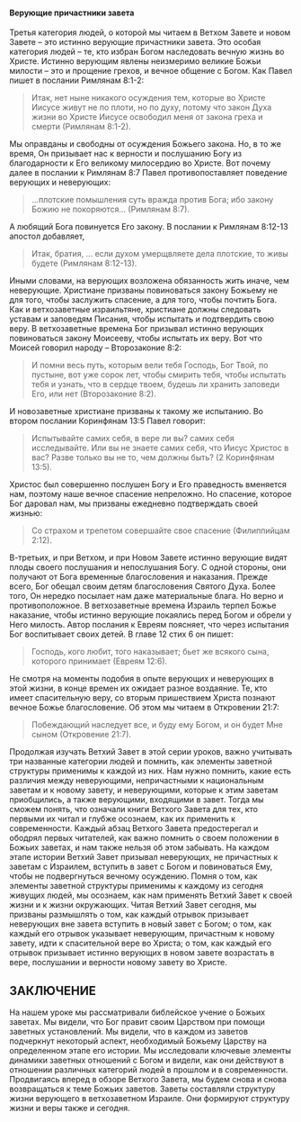 #### Верующие причастники завета
Третья категория людей, о которой мы читаем в Ветхом Завете и новом Завете – это истинно верующие причастники завета. Это особая категория людей – те, кто избран Богом наследовать вечную жизнь во Христе.Истинно верующим явлены неизмеримо великие Божьи милости – это и прощение грехов, и вечное общение с Богом. Как Павел пишет в послании Римлянам 8:1-2:
>Итак, нет ныне никакого осуждения тем, которые во Христе Иисусе живут не по плоти, но по духу, потому что закон Духа жизни во Христе Иисусе освободил меня от закона греха и смерти (Римлянам 8:1-2).
Мы оправданы и свободны от осуждения Божьего закона. Но, в то же время, Он призывает нас к верности и послушанию Богу из благодарности к Его великому милосердию во Христе. Вот почему далее в послании к Римлянам 8:7 Павел противопоставляет поведение верующих и неверующих:
>…плотские помышления суть вражда против Бога; ибо закону Божию не покоряются… (Римлянам 8:7).
А любящий Бога повинуется Его закону. В послании к Римлянам 8:12-13 апостол добавляет,
>Итак, братия, … если духом умерщвляете дела плотские, то живы будете (Римлянам 8:12-13).
Иными словами, на верующих возложена обязанность жить иначе, чем неверующие. Христиане призваны повиноваться закону Божьему не для того, чтобы заслужить спасение, а для того, чтобы почтить Бога.Как и ветхозаветные израильтяне, христиане должны следовать уставам и заповедям Писания, чтобы испытать и подтвердить свою веру. В ветхозаветные времена Бог призывал истинно верующих повиноваться закону Моисееву, чтобы испытать их веру. Вот что Моисей говорил народу – Второзаконие 8:2:
>И помни весь путь, которым вели тебя Господь, Бог Твой, по пустыне, вот уже сорок лет, чтобы смирить тебя, чтобы испытать тебя и узнать, что в сердце твоем, будешь ли хранить заповеди Его, или нет (Второзаконие 8:2).
И новозаветные христиане призваны к такому же испытанию. Во втором послании Коринфянам 13:5 Павел говорит:
>Испытывайте самих себя, в вере ли вы? самих себя исследывайте. Или вы не знаете самих себя, что Иисус Христос в вас? Разве только вы не то, чем должны быть? (2 Коринфянам 13:5).
Христос был совершенно послушен Богу и Его праведность вменяется нам, поэтому наше вечное спасение непреложно. Но спасение, которое Бог даровал нам, мы призваны ежедневно подтверждать своей жизнью:
>Со страхом и трепетом совершайте свое спасение (Филиппийцам 2:12).
В-третьих, и при Ветхом, и при Новом Завете истинно верующие видят плоды своего послушания и непослушания Богу. С одной стороны, они получают от Бога временные благословения и наказания. Прежде всего, Бог обещал своим детям благословения Святого Духа. Более того, Он нередко посылает нам даже материальные блага. Но верно и противоположное. В ветхозаветные времена Израиль терпел Божье наказание, чтобы истинно верующие покаялись перед Богом и обрели у Него милость. Автор послания к Евреям поясняет, что через испытания Бог воспитывает своих детей. В главе 12 стих 6 он пишет:
>Господь, кого любит, того наказывает; бьет же всякого сына, которого принимает (Евреям 12:6).
Не смотря на моменты подобия в опыте верующих и неверующих в этой жизни, в конце времен их ожидает разное воздаяние. Те, кто имеет спасительную веру, со вторым пришествием Христа познают вечное Божье благословение. Об этом мы читаем в Откровении 21:7:
>Побеждающий наследует все, и буду ему Богом, и он будет Мне сыном (Откровение 21:7).
Продолжая изучать Ветхий Завет в этой серии уроков, важно учитывать три названные категории людей и помнить, как элементы заветной структуры применимы к каждой из них. Нам нужно помнить, какие есть различия между неверующими, непричастными к национальным заветам и к новому завету, и неверующими, которые к этим заветам приобщились, а также верующими, входящими в завет. Тогда мы сможем понять, что означали книги Ветхого Завета для тех, кто первыми их читал и глубже осознаем, как их применить к современности.Каждый абзац Ветхого Завета предостерегал и ободрял первых читателей, как важно помнить о своем положении в Божьих заветах, и нам также нельзя об этом забывать. На каждом этапе истории Ветхий Завет призывал неверующих, не причастных к заветам с Израилем, вступить в завет с Богом и повиноваться Ему, чтобы не подвергнуться вечному осуждению.Помня о том, как элементы заветной структуры применимы к каждому из сегодня живущих людей, мы осознаем, как нам применять Ветхий Завет к своей жизни и к жизни окружающих. Читая Ветхий Завет сегодня, мы призваны размышлять о том, как каждый отрывок призывает неверующих вне завета вступить в новый завет с Богом; о том, как каждый его отрывок указывает неверующим, причастным к новому завету, идти к спасительной вере во Христа; о том, как каждый его отрывок призывает истинно верующих в новом завете возрастать в вере, послушании и верности новому завету во Христе.
## ЗАКЛЮЧЕНИЕ
На нашем уроке мы рассматривали библейское учение о Божьих заветах. Мы видели, что Бог правит своим Царством при помощи заветных установлений. Мы видели, что в каждом из заветов подчеркнут некоторый аспект, необходимый Божьему Царству на определенном этапе его истории. Мы исследовали ключевые элементы динамики заветных отношений с Богом и видели, как они действуют в отношении различных категорий людей в прошлом и в современности.Продвигаясь вперед в обзоре Ветхого Завета, мы будем снова и снова возвращаться к теме Божьих заветов. Заветы составляли структуру жизни верующего в ветхозаветном Израиле. Они формируют структуру жизни и веры также и сегодня.
